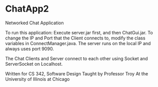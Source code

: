 # ChatApp2

Networked Chat Application

To run this application: Execute server.jar first, and then ChatGui.jar.
To change the IP and Port that the Client connects to, modify the class variables in ConnectManager.java.
The server runs on the local IP and always uses port 9090.


The Chat Clients and Server connect to each other using Socket
and ServerSocket on Localhost.

Written for CS 342, Software Design
Taught by Professor Troy 
At the University of Illinois at Chicago
